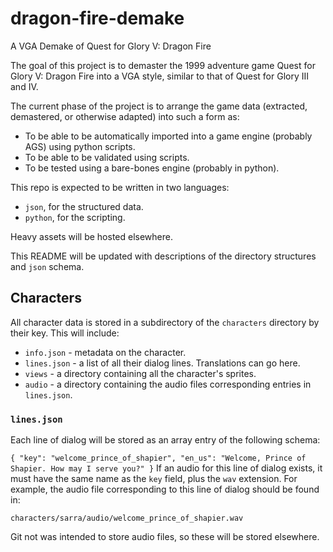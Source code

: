 # dragon-fire-demake
A VGA Demake of Quest for Glory V: Dragon Fire

The goal of this project is to demaster the 1999 adventure game Quest for Glory V: Dragon Fire into a VGA style, similar to that of Quest for Glory III and IV.

The current phase of the project is to arrange the game data (extracted, demastered, or otherwise adapted) into such a form as:
- To be able to be automatically imported into a game engine (probably AGS) using python scripts.
- To be able to be validated using scripts.
- To be tested using a bare-bones engine (probably in python).

This repo is expected to be written in two languages:
- `json`, for the structured data.
- `python`, for the scripting.

Heavy assets will be hosted elsewhere.

This README will be updated with descriptions of the directory structures and `json` schema.

## Characters

All character data is stored in a subdirectory of the `characters` directory by their key.
This will include:
- `info.json` - metadata on the character.
- `lines.json` - a list of all their dialog lines. Translations can go here.
- `views` - a directory containing all the character's sprites.
- `audio` - a directory containing the audio files corresponding entries in `lines.json`.

### `lines.json`


Each line of dialog will be stored as an array entry of the following schema:

`
{
    "key": "welcome_prince_of_shapier",
    "en_us": "Welcome, Prince of Shapier. How may I serve you?"
}
`
If an audio for this line of dialog exists, it must have the same name as the `key` field, plus the `wav` extension.
For example, the audio file corresponding to this line of dialog should be found in:
```
characters/sarra/audio/welcome_prince_of_shapier.wav
```
Git not was intended to store audio files, so these will be stored elsewhere.
